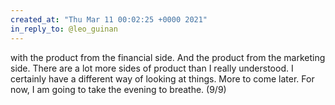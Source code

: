```yaml
---
created_at: "Thu Mar 11 00:02:25 +0000 2021"
in_reply_to: @leo_guinan
---
```


with the product from the financial side. And the product from the marketing side. There are a lot more sides of product than I really understood. I certainly have a different way of looking at things. More to come later. For now, I am going to take the evening to breathe. (9/9)